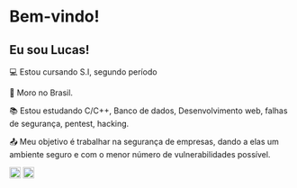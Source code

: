 # Bem-vindo!

 

## Eu sou Lucas!

 

:computer: Estou cursando S.I, segundo período

:house_with_garden: Moro no Brasil.

:books: Estou estudando C/C++, Banco de dados, Desenvolvimento web, falhas de segurança, pentest, hacking.

:outbox_tray: Meu objetivo é trabalhar na segurança de empresas, dando a elas um ambiente seguro e com o menor número de vulnerabilidades possível.


<code><img height="20" src="https://img.shields.io/badge/MySQL-005C84?style=for-the-badge&logo=mysql&logoColor=white" /></code> <code><img height="20" src="https://img.shields.io/badge/C%2B%2B-00599C?style=for-the-badge&logo=c%2B%2B&logoColor=white" /></code>
